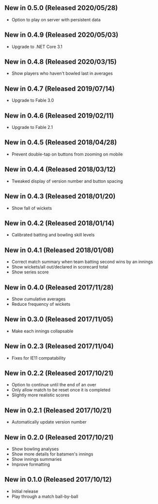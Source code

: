 ## New in 0.5.0 (Released 2020/05/28)
* Option to play on server with persistent data

## New in 0.4.9 (Released 2020/05/03)
* Upgrade to .NET Core 3.1

## New in 0.4.8 (Released 2020/03/15)
* Show players who haven't bowled last in averages

## New in 0.4.7 (Released 2019/07/14)
* Upgrade to Fable 3.0

## New in 0.4.6 (Released 2019/02/11)
* Upgrade to Fable 2.1

## New in 0.4.5 (Released 2018/04/28)
* Prevent double-tap on buttons from zooming on mobile

## New in 0.4.4 (Released 2018/03/12)
* Tweaked display of version number and button spacing

## New in 0.4.3 (Released 2018/01/20)
* Show fall of wickets

## New in 0.4.2 (Released 2018/01/14)
* Calibrated batting and bowling skill levels

## New in 0.4.1 (Released 2018/01/08)
* Correct match summary when team batting second wins by an innings
* Show wickets/all out/declared in scorecard total
* Show series score

## New in 0.4.0 (Released 2017/11/28)
* Show cumulative averages
* Reduce frequency of wickets

## New in 0.3.0 (Released 2017/11/05)
* Make each innings collapsable

## New in 0.2.3 (Released 2017/11/04)
* Fixes for IE11 compatability

## New in 0.2.2 (Released 2017/10/21)
* Option to continue until the end of an over
* Only allow match to be reset once it is completed
* Slightly more realistic scores

## New in 0.2.1 (Released 2017/10/21)
* Automatically update version number

## New in 0.2.0 (Released 2017/10/21)
* Show bowling analyses
* Show more details for batsmen's innings
* Show innings summaries
* Improve formatting

## New in 0.1.0 (Released 2017/10/12)
* Initial release
* Play through a match ball-by-ball